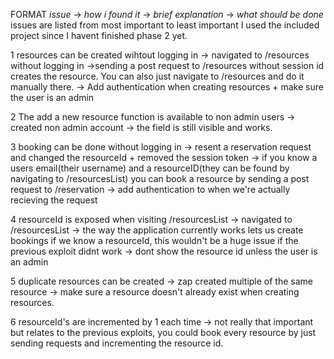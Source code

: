 FORMAT *issue* -> *how i found it* -> *brief explanation* -> *what should be done* 
issues are listed from most important to least important 
I used the included project since I havent finished phase 2 yet. 

1 resources can be created wihtout logging in -> navigated to /resources without logging in ->sending a post request to /resources without session id creates the resource. You can also just navigate to /resources and do it manually there. -> Add authentication when creating resources + make sure the user is an admin 

2 The add a new resource function is available to non admin users -> created non admin account -> the field is still visible and works. 

3 booking can be done without logging in -> resent a reservation request and changed the resourceId + removed the session token -> if you know a users email(their username) and a resourceID(they can be found by navigating to /resourcesList) you can book a resource by sending a post request to /reservation  -> add authentication to when we're actually recieving the request 

4 resourceId is exposed when visiting /resourcesList -> navigated to /resourcesList -> the way the application currently works lets us create bookings if we know a resourceId, this wouldn't be a huge issue if the previous exploit didnt work -> dont show the resource id unless the user is an admin 

5 duplicate resources can be created -> zap created multiple of the same resource -> make sure a resource doesn't already exist when creating resources.  

6 resourceId's are incremented by 1 each time -> not really that important but relates to the previous exploits, you could book every resource by just sending requests and incrementing the resource id. 
